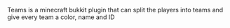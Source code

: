 Teams is a minecraft bukkit plugin that can split the players into teams and give every team a color, name and ID


